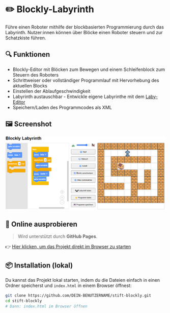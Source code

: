 # ✏️ Blockly-Labyrinth

Führe einen Roboter mithilfe der blockbasierten Programmierung durch das Labyrinth. Nutzer:innen können über Blöcke einen Roboter steuern und zur Schatzkiste führen.

## 🔍 Funktionen

- Blockly-Editor mit Blöcken zum Bewegen und einem Schleifenblock zum Steuern des Roboters
- Schrittweiser oder vollständiger Programmlauf mit Hervorhebung des aktuellen Blocks
- Einstellen der Ablaufgeschwindigkeit
- Labyrinth austauschbar - Entwickle eigene Labyrinthe mit dem [Laby-Editor](https://github.com/ToniTaste/Laby-Editor)
- Speichern/Laden des Programmcodes als XML

## 🖼️ Screenshot

![Screenshot der Benutzeroberfläche](img/Laby.png)

## 🚀 Online ausprobieren

> Wird unterstützt durch **GitHub Pages**.

👉 [Hier klicken, um das Projekt direkt im Browser zu starten](https://ToniTaste.github.io/Laby/)

## 📦 Installation (lokal)

Du kannst das Projekt lokal starten, indem du die Dateien einfach in einen Ordner speicherst und `index.html` in einem Browser öffnest:

```bash
git clone https://github.com/DEIN-BENUTZERNAME/stift-blockly.git
cd stift-blockly
# Dann: index.html im Browser öffnen
